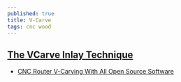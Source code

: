 ```yaml
---
published: true
title: V-Carve
tags: cnc wood
---
```

## [The VCarve Inlay Technique](https://www.youtube.com/watch?v=l4VMo9DCzO8)
- [CNC Router V-Carving With All Open Source Software](https://www.instructables.com/CNC-Router-V-Carving-With-All-Open-Source-Software/)
